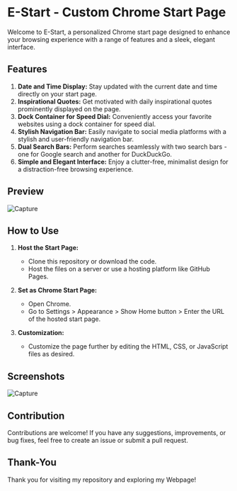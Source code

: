# E-Start - Custom Chrome Start Page

Welcome to E-Start, a personalized Chrome start page designed to enhance your browsing experience with a range of features and a sleek, elegant interface.

## Features

1. **Date and Time Display:** Stay updated with the current date and time directly on your start page.
2. **Inspirational Quotes:** Get motivated with daily inspirational quotes prominently displayed on the page.
3. **Dock Container for Speed Dial:** Conveniently access your favorite websites using a dock container for speed dial.
4. **Stylish Navigation Bar:** Easily navigate to social media platforms with a stylish and user-friendly navigation bar.
5. **Dual Search Bars:** Perform searches seamlessly with two search bars - one for Google search and another for DuckDuckGo.
6. **Simple and Elegant Interface:** Enjoy a clutter-free, minimalist design for a distraction-free browsing experience.

## Preview
![Capture](https://github.com/ashutosh786palhare/E-Start1/assets/53346137/4dc5dde4-b104-4785-a82c-7aae0509db2b)

## How to Use

1. **Host the Start Page:**
   - Clone this repository or download the code.
   - Host the files on a server or use a hosting platform like GitHub Pages.

2. **Set as Chrome Start Page:**
   - Open Chrome.
   - Go to Settings > Appearance > Show Home button > Enter the URL of the hosted start page.

3. **Customization:**
   - Customize the page further by editing the HTML, CSS, or JavaScript files as desired.

## Screenshots

![Capture](https://github.com/ashutosh786palhare/E-Start1/assets/53346137/4dc5dde4-b104-4785-a82c-7aae0509db2b)

## Contribution

Contributions are welcome! If you have any suggestions, improvements, or bug fixes, feel free to create an issue or submit a pull request.

## Thank-You
Thank you for visiting my repository and exploring my Webpage!
